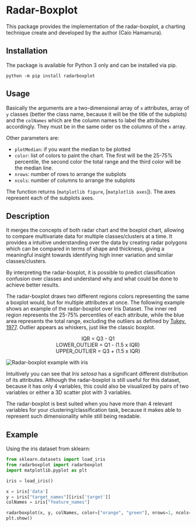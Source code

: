 # Radar-Boxplot

This package provides the implementation of the radar-boxplot, a charting technique create and developed by the author (Caio Hamamura).

## Installation

The package is available for Python 3 only and can be installed via pip.

`python -m pip install radarboxplot`


## Usage

Basically the arguments are a two-dimensional array of `x` attributes, array of `y` classes (better the class name, because it will be the title of the subplots) and the `colNames` which are the column names to label the attributes accordingly. They must be in the same order os the columns of the `x` array.

Other parameters are:

- `plotMedian`: if you want the median to be plotted
- `color`: list of colors to paint the chart. The first will be the 25-75% percentile, the second color the total range and the third color will be the median line.
- `nrows`: number of rows to arrange the subplots 
- `ncols`: number of columns to arrange the subplots

The function returns (`matplotlib figure`, [`matplotlib axes`]). The axes represent each of the subplots axes.


## Description

It merges the concepts of both radar chart and the boxplot chart, allowing to compare multivariate data for multiple classes/clusters at a time. It provides a intuitive understanding over the data by creating radar polygons which can be compared in terms of shape and thickness, giving a meaningful insight towards identifying high inner variation and similar classes/clusters.

By interpreting the radar-boxplot, it is possible to predict classification confusion over classes and understand why and what could be done to achieve better results.

The radar-boxplot draws two different regions colors representing the same a boxplot would, but for multiple attributes at once. The following example shows an example of the radar-boxplot over Iris Dataset. The inner red region represents the 25-75% percentiles of each attribute, while the blue area represents the total range, excluding the outliers as defined by [Tukey, 1977](https://amstat.tandfonline.com/doi/abs/10.1080/00031305.1978.10479236). Outlier appears as whiskers, just like the classic boxplot.

<p align="center">
IQR = Q3 - Q1 
 <br/>
LOWER_OUTLIER = Q1 - (1.5 x IQR)
<br/>
UPPER_OUTLIER = Q3 + (1.5 x IQR)
</p>


![Radar-boxplot example with iris](https://github.com/caiohamamura/radarboxplot-python/blob/master/tests/radarboxplot.png?raw=true)

Intuitively you can see that *Iris setosa* has a significant different distribution of its attributes. Although the radar-boxplot is still useful for this dataset, because it has only 4 variables, this could also be visualized by pairs of two variables or either a 3D scatter plot with 3 variables.

The radar-boxplot is best suited when you have more than 4 relevant variables for your clustering/classification task, because it makes able to represent such dimensionality while still being readable.

## Example

Using the iris dataset from sklearn:

```python
from sklearn.datasets import load_iris
from radarboxplot import radarboxplot
import matplotlib.pyplot as plt

iris = load_iris()

x = iris['data']
y = iris["target_names"][iris['target']]
colNames = iris["feature_names"]

radarboxplot(x, y, colNames, color=["orange", "green"], nrows=1, ncols=3)
plt.show()
```
